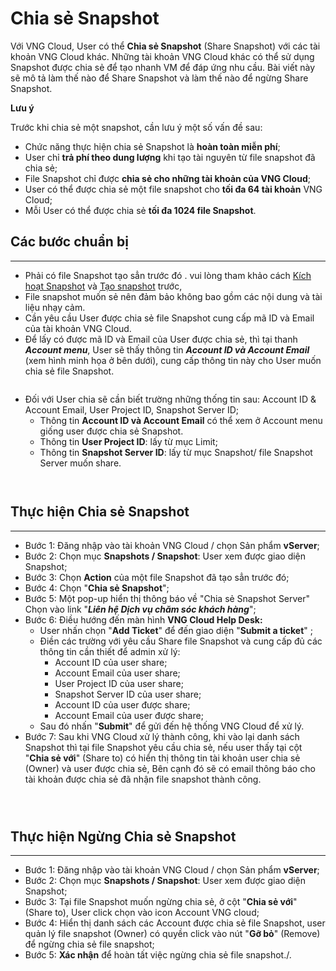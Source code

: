 # Chia sẻ Snapshot

Với VNG Cloud, User có thể **Chia sẻ Snapshot** (Share Snapshot) với các tài khoản VNG Cloud khác. Những tài khoản VNG Cloud khác có thể sử dụng Snapshot được chia sẻ để tạo nhanh VM để đáp ứng nhu cầu. Bài viết này sẽ mô tả làm thế nào để Share Snapshot và làm thế nào để ngừng Share Snapshot.

**Lưu ý**

Trước khi chia sẻ một snapshot, cần lưu ý một số vấn đề sau:

* Chức năng thực hiện chia sẻ Snapshot là **hoàn toàn miễn phí**;
* User chỉ **trả phí theo dung lượng** khi tạo tài nguyên từ file snapshot đã chia sẻ;
* File Snapshot chỉ được **chia sẻ cho những tài khoản của VNG Cloud**;
* User có thể được chia sẻ một file snapshot cho **tối đa 64 tài khoản** VNG Cloud;
* Mỗi User có thể được chia sẻ **tối đa 1024 file Snapshot**.

## **Các bước chuẩn bị** 

***

* Phải có file Snapshot tạo sẳn trước đó . vui lòng tham khảo cách [Kích hoạt Snapshot](https://docs.vngcloud.vn/vng-cloud-document/vn/vserver/compute-hcm03-1a/snapshot/kich-hoat-snapshot) và [Tạo snapshot](https://docs.vngcloud.vn/vng-cloud-document/vn/vserver/compute-hcm03-1a/snapshot/tao-snapshot) trước,
* File snapshot muốn sẻ nên đảm bảo không bao gồm các nội dung và tài liệu nhạy cảm.
* Cần yêu cầu User được chia sẻ file Snapshot cung cấp mã ID và Email của tài khoản VNG Cloud.
* Để lấy có được mã ID và Email của User được chia sẻ, thì tại thanh _**Account menu**_, User sẽ thấy thông tin _**Account ID và Account Email**_ (xem hình minh họa ở bên dưới), cung cấp thông tin này cho User muốn chia sẻ file Snapshot.

<figure><img src="https://docs.vngcloud.vn/download/attachments/73761438/image2024-3-25_15-32-8.png?version=1&#x26;modificationDate=1711355529000&#x26;api=v2" alt=""><figcaption></figcaption></figure>

* Đối với User chia sẽ cần biết trường những thống tin sau: Account ID & Account Email, User Project ID, Snapshot Server ID;
  * Thông tin **Account ID và Account Email** có thể xem ở Account menu giống user được chia sẻ Snapshot.
  * Thông tin **User Project ID**: lấy từ mục Limit;
  * Thông tin **Snapshot Server ID**: lấy từ mục Snapshot/ file Snapshot Server muốn share.

<figure><img src="https://docs.vngcloud.vn/download/attachments/73761438/image2024-3-25_16-5-12.png?version=1&#x26;modificationDate=1711357513000&#x26;api=v2" alt=""><figcaption></figcaption></figure>

<figure><img src="https://docs.vngcloud.vn/download/attachments/73761438/image2024-3-25_15-46-29.png?version=1&#x26;modificationDate=1711356390000&#x26;api=v2" alt=""><figcaption></figcaption></figure>

## **Thực hiện Chia sẻ Snapshot** 

***

* Bước 1: Đăng nhập vào tài khoản VNG Cloud / chọn Sản phẩm **vServer**;
* Bước 2: Chọn mục **Snapshots / Snapshot**: User xem được giao diện Snapshot;
* Bước 3: Chọn **Action** của một file Snapshot đã tạo sẳn trước đó;
* Bước 4: Chọn "**Chia sẻ Snapshot**";
* Bước 5: Một pop-up hiển thị thông báo về "Chia sẻ Snapshot Server" Chọn vào link "_**Liên hệ Dịch vụ chăm sóc khách hàng**_";
* Bước 6: Điều hướng đến màn hình **VNG Cloud Help Desk:**
  * User nhấn chọn "**Add Ticket**" để đến giao diện "**Submit a ticket**" ;
  * Điền các trường với yêu cầu Share file Snapshot và cung cấp đủ các thông tin cần thiết để admin xử lý:
    * Account ID của user share;
    * Account Email của user share;
    * User Project ID của user share;
    * Snapshot Server ID của user share;
    * Account ID của user được share;
    * Account Email của user được share; 
  * Sau đó nhấn "**Submit**" để gửi đến hệ thống VNG Cloud để xử lý.
* Bước 7: Sau khi VNG Cloud xử lý thành công, khi vào lại danh sách Snapshot thì tại file Snapshot yêu cầu chia sẻ, nếu user thấy tại cột "**Chia sẻ với**" (Share to)  có hiển thị thông tin tài khoản user chia sẻ (Owner) và user được chia sẻ, Bên cạnh đó sẽ có email thông báo cho tài khoản được chia sẻ đã nhận file snapshot thành công.

<figure><img src="https://docs.vngcloud.vn/download/attachments/73761438/image2024-3-22_13-15-47.png?version=1&#x26;modificationDate=1711088148000&#x26;api=v2" alt=""><figcaption></figcaption></figure>

<figure><img src="https://docs.vngcloud.vn/download/attachments/73761438/image2024-3-22_13-17-52.png?version=1&#x26;modificationDate=1711088273000&#x26;api=v2" alt=""><figcaption></figcaption></figure>

<figure><img src="https://docs.vngcloud.vn/download/attachments/73761438/image2024-3-22_13-42-2.png?version=1&#x26;modificationDate=1711089723000&#x26;api=v2" alt=""><figcaption></figcaption></figure>

## **Thực hiện Ngừng Chia sẻ Snapshot** 

***

* Bước 1: Đăng nhập vào tài khoản VNG Cloud / chọn Sản phẩm **vServer**;
* Bước 2: Chọn mục **Snapshots / Snapshot**: User xem được giao diện Snapshot;
* Bước 3: Tại file Snapshot muốn ngừng chia sẻ, ở cột "**Chia sẻ với**" (Share to), User click chọn vào icon Account VNG cloud;
* Bước 4: Hiển thị danh sách các Account được chia sẻ file Snapshot, user quản lý file snapshot (Owner) có quyền click vào nút "**Gỡ bỏ**" (Remove) để ngừng chia sẻ file snapshot;
* Bước 5: **Xác nhận** để hoàn tất việc ngừng chia sẻ file snapshot./.

<figure><img src="https://docs.vngcloud.vn/download/attachments/73761438/image2024-3-22_14-53-2.png?version=1&#x26;modificationDate=1711093983000&#x26;api=v2" alt=""><figcaption></figcaption></figure>
